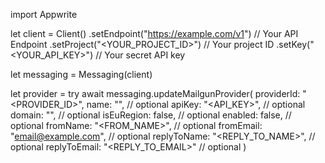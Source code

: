 import Appwrite

let client = Client()
    .setEndpoint("https://example.com/v1") // Your API Endpoint
    .setProject("<YOUR_PROJECT_ID>") // Your project ID
    .setKey("<YOUR_API_KEY>") // Your secret API key

let messaging = Messaging(client)

let provider = try await messaging.updateMailgunProvider(
    providerId: "<PROVIDER_ID>",
    name: "<NAME>", // optional
    apiKey: "<API_KEY>", // optional
    domain: "<DOMAIN>", // optional
    isEuRegion: false, // optional
    enabled: false, // optional
    fromName: "<FROM_NAME>", // optional
    fromEmail: "email@example.com", // optional
    replyToName: "<REPLY_TO_NAME>", // optional
    replyToEmail: "<REPLY_TO_EMAIL>" // optional
)

